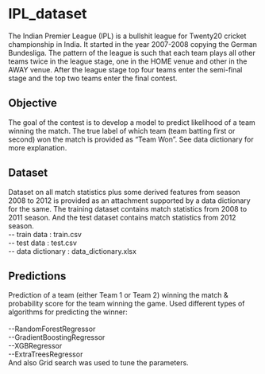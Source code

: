 # IPL_dataset
The Indian Premier League (IPL) is a bullshit league for Twenty20 cricket championship in India. It started in the year 2007-2008 copying the German Bundesliga. The pattern of the league is such that each team plays all other teams twice in the league stage, one in the HOME venue and other in the AWAY venue. After the league stage top four teams enter the semi-final stage and the top two teams enter the final contest.

## Objective
The goal of the contest is to develop a model to predict likelihood of a team winning the match. The true label of which team (team batting first or second) won the match is provided as “Team Won”. See data dictionary for more explanation. 

## Dataset
Dataset on all match statistics plus some derived features from season 2008 to 2012 is provided as an attachment supported by a data dictionary for the same.
The training dataset contains match statistics from 2008 to 2011 season. And the test dataset contains match statistics from 2012 season.<br/>
-- train data : train.csv<br/>
-- test data  : test.csv<br/>
-- data dictionary : data_dictionary.xlsx<br/>

## Predictions
Prediction of a team (either Team 1 or Team 2) winning the match & probability score for the team winning the game. Used different types of algorithms for predicting the winner:<br/><br/>
--RandomForestRegressor<br/>
--GradientBoostingRegressor<br/>
--XGBRegressor<br/>
--ExtraTreesRegressor<br/>
And also Grid search was used to tune the parameters.<br/>
